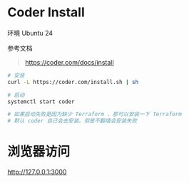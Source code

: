 # Coder Install

环境 Ubuntu 24

参考文档

> https://coder.com/docs/install

```bash
# 安装
curl -L https://coder.com/install.sh | sh

# 启动
systemctl start coder

# 如果启动失败是因为缺少 Terraform ，那可以安装一下 Terraform
# 默认 coder 自己会去安装。但是不翻墙会安装失败

```

# 浏览器访问

http://127.0.0.1:3000
